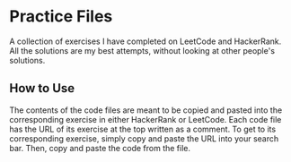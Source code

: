 # Practice Files
A collection of exercises I have completed on LeetCode and HackerRank. All the solutions are my best attempts, without looking at other people's solutions.

## How to Use
The contents of the code files are meant to be copied and pasted into the corresponding exercise in either HackerRank or LeetCode. Each code file has the URL of its exercise at the top written as a comment. To get to its corresponding exercise, simply copy and paste the URL into your search bar. Then, copy and paste the code from the file.